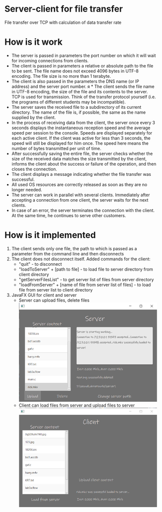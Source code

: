 # Server-client for file transfer
File transfer over TCP with calculation of data transfer rate
# How is it work
* The server is passed in parameters the port number on which it will wait for incoming connections from clients.
* The client is passed in parameters a relative or absolute path to the file to be sent. The file name does not exceed 4096 bytes in UTF-8 encoding. The file size is no more than 1 terabyte.
* The client is also passed in the parameters the DNS name (or IP address) and the server port number. я   * The client sends the file name in UTF-8 encoding, the size of the file and its contents to the server. TCP is used for transmission. Think of the transfer protocol yourself (i.e. the programs of different students may be incompatible).
* The server saves the received file to a subdirectory of its current directory. The name of the file is, if possible, the same as the name supplied by the client.
* In the process of receiving data from the client, the server once every 3 seconds displays the instantaneous reception speed and the average speed per session to the console. Speeds are displayed separately for each active client. If the client was active for less than 3 seconds, the speed will still be displayed for him once. The speed here means the number of bytes transmitted per unit of time.
* After successfully saving the entire file, the server checks whether the size of the received data matches the size transmitted by the client, informs the client about the success or failure of the operation, and then closes the connection.
* The client displays a message indicating whether the file transfer was successful.
* All used OS resources are correctly released as soon as they are no longer needed.
* The server can work in parallel with several clients. Immediately after accepting a connection from one client, the server waits for the next clients.
* In case of an error, the server terminates the connection with the client. At the same time, he continues to serve other customers.
# How is it implemented
1. The client sends only one file, the path to which is passed as a parameter from the command line and then disconnects
2. The client does not disconnect itself. Added commands for the client:
   * "quit" - to disconnect
   * "loadToServer" + [path to file] - to load file to server directory from client directory
   * "getServerFilesList" - to get server list of files from server directory
   * "loadFromServer" + [name of file from server list of files] - to load file from server list to client directory
3. JavaFX GUI for client and server
   * Server can upload files, delete files
     ![](server.PNG)
   * Client can load files from server and upload files to server
     ![](client.PNG)
